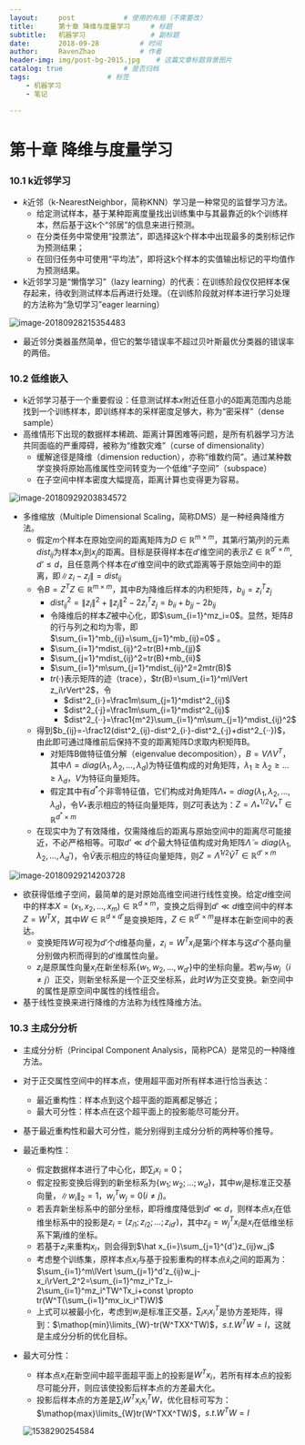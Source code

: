 ```yaml
---
layout:     post  			# 使用的布局（不需要改）
title:      第十章 降维与度量学习		# 标题 
subtitle:   机器学习    			# 副标题
date:       2018-09-28			# 时间
author:     RavenZhao	 		# 作者
header-img: img/post-bg-2015.jpg 	# 这篇文章标题背景图片
catalog: true 				# 是否归档
tags:					# 标签
    - 机器学习
    - 笔记

---
```


# 第十章 降维与度量学习

### 10.1 k近邻学习

- $k$近邻（k-NearestNeighbor，简称KNN）学习是一种常见的监督学习方法。
  - 给定测试样本，基于某种距离度量找出训练集中与其最靠近的k个训练样本，然后基于这k个“邻居”的信息来进行预测。
  - 在分类任务中常使用“投票法”，即选择这k个样本中出现最多的类别标记作为预测结果；
  - 在回归任务中可使用“平均法”，即将这k个样本的实值输出标记的平均值作为预测结果。
- k近邻学习是“懒惰学习”（lazy learning）的代表：在训练阶段仅仅把样本保存起来，待收到测试样本后再进行处理。（在训练阶段就对样本进行学习处理的方法称为“急切学习”eager learning）

![image-20180928215354483](https://ws1.sinaimg.cn/large/006tNc79ly1fvpli1as9vj30vg0cmn1f.jpg)

- 最近邻分类器虽然简单，但它的繁华错误率不超过贝叶斯最优分类器的错误率的两倍。

### 10.2 低维嵌入

- k近邻学习基于一个重要假设：任意测试样本$x$附近任意小的$\delta$距离范围内总能找到一个训练样本，即训练样本的采样密度足够大，称为“密采样”（dense sample）
- 高维情形下出现的数据样本稀疏、距离计算困难等问题，是所有机器学习方法共同面临的严重障碍，被称为“维数灾难”（curse of dimensionality）
  - 缓解途径是降维（dimension reduction），亦称“维数约简”。通过某种数学变换将原始高维属性空间转变为一个低维“子空间”（subspace）
  - 在子空间中样本密度大幅提高，距离计算也变得更为容易。

![image-20180929203834572](https://ws4.sinaimg.cn/large/006tNc79ly1fvqoxxwq1ej30pi0d6n4l.jpg)

- 多维缩放（Multiple Dimensional Scaling，简称DMS）是一种经典降维方法。
  - 假定$m$个样本在原始空间的距离矩阵为$D\in \mathbb{R}^{m\times m}$，其第$i$行第$j$列的元素$dist_{ij}$为样本$x_i$到$x_j$的距离。目标是获得样本在$d’$维空间的表示$Z\in \mathbb{R}^{d’\times m},d’\leq d$，且任意两个样本在$d’$维空间中的欧式距离等于原始空间中的距离，即$\lVert z_i-z_j\rVert=dist_{ij}$
  - 令$B=Z^TZ\in\mathbb{R}^{m\times m}$，其中$B$为降维后样本的内积矩阵，$b_{ij}=z_i^Tz_j$
    - $dist^2_{ij}=\lVert z_i\rVert^2+\lVert z_j\rVert^2-2z_i^Tz_j=b_{ii}+b_{jj}-2b_{ij}$
    - 令降维后的样本$Z$被中心化，即$\sum_{i=1}^mz_i=0$。显然，矩阵$B$的行与列之和均为零，即$\sum_{i=1}^mb_{ij}=\sum_{j=1}^mb_{ij}=0$ 。
    - $\sum_{i=1}^mdist_{ij}^2=tr(B)+mb_{jj}$
    - $\sum_{j=1}^mdist_{ij}^2=tr(B)+mb_{ii}$
    - $\sum_{i=1}^m\sum_{j=1}^mdist_{ij}^2=2mtr(B)$
    - $tr(·)$表示矩阵的迹（trace），$tr(B)=\sum_{i=1}^m\lVert z_i\rVert^2$，令
      - $dist^2_{i·}=\frac1m\sum_{j=1}^mdist^2_{ij}$
      - $dist^2_{·j}=\frac1m\sum_{i=1}^mdist^2_{ij}$
      - $dist^2_{··}=\frac1{m^2}\sum_{i=1}^m\sum_{j=1}^mdist_{ij}^2$
  - 得到$b_{ij}=-\frac12(dist^2_{ij}-dist^2_{i·}-dist^2_{·j}+dist^2_{··})$，由此即可通过降维前后保持不变的距离矩阵D求取内积矩阵B。
    - 对矩阵B做特征值分解（eigenvalue decomposition），$B=V\Lambda V^T$，其中$\Lambda=diag(\lambda_1,\lambda_2,...,\lambda_d)$为特征值构成的对角矩阵，$\lambda_1\geq\lambda_2\geq…\geq\lambda_d$，$V$为特征向量矩阵。
    - 假定其中有$d^{\ast}$个非零特征值，它们构成对角矩阵$\Lambda_{\ast}=diag(\lambda_1,\lambda_2,...,\lambda_d)$，令$V_{\ast}$表示相应的特征向量矩阵，则$Z$可表达为：$Z=\Lambda_{\ast}^{1/2}V_{\ast}^T\in\mathbb{R}^{d^\ast\times m}$
  - 在现实中为了有效降维，仅需降维后的距离与原始空间中的距离尽可能接近，不必严格相等。可取$d’\ll d$个最大特征值构成对角矩阵$\tilde \Lambda=diag(\lambda_1,\lambda_2,...,\lambda_d')$，令$\tilde V$表示相应的特征向量矩阵，则$Z=\tilde\Lambda^{1/2}\tilde V^T\in\mathbb{R}^{d’\times m}$

![image-20180929214203728](https://ws1.sinaimg.cn/large/006tNc79ly1fvqqrzr2xsj30te0bkjv9.jpg)

- 欲获得低维子空间，最简单的是对原始高维空间进行线性变换。给定$d$维空间中的样本$X=(x_1,x_2,...,x_m)\in\mathbb{R}^{d\times m}$，变换之后得到$d’\ll d$维空间中的样本$Z=W^TX$，其中$W\in\mathbb{R}^{d\times d’}$是变换矩阵，$Z\in\mathbb{R}^{d’\times m}$是样本在新空间中的表达。
  - 变换矩阵$W$可视为$d’$个$d$维基向量，$z_i=W^Tx_i$是第$i$个样本与这$d’$个基向量分别做内积而得到的$d’$维属性向量。
  - $z_i$是原属性向量$x_i$在新坐标系$\{w_1,w_2,...,w_{d'}\}$中的坐标向量。若$w_i$与$w_j（i\neq j）$正交，则新坐标系是一个正交坐标系，此时$W$为正交变换。新空间中的属性是原空间中属性的线性组合。
- 基于线性变换来进行降维的方法称为线性降维方法。

### 10.3 主成分分析

- 主成分分析（Principal Component Analysis，简称PCA）是常见的一种降维方法。

- 对于正交属性空间中的样本点，使用超平面对所有样本进行恰当表达：

  - 最近重构性：样本点到这个超平面的距离都足够近；
  - 最大可分性：样本点在这个超平面上的投影能尽可能分开。

- 基于最近重构性和最大可分性，能分别得到主成分分析的两种等价推导。

- 最近重构性：

  - 假定数据样本进行了中心化，即$\sum_ix_i=0$；
  - 假定投影变换后得到的新坐标系为$\{w_1;w_2;...;w_d\}$，其中$w_i$是标准正交基向量，$\lVert w_i\rVert_2=1$，$w_i^Tw_j=0(i\neq j)$。
  - 若丢弃新坐标系中的部分坐标，即将维度降低到$d'\ll d$，则样本点$x_i$在低维坐标系中的投影是$z_i=(z_{i1};z_{i2};...;z_{id'})$，其中$z_{ij}=w_j^Tx_i$是$x_i$在低维坐标系下第$j$维的坐标。
  - 若基于$z_i$来重构$x_i$，则会得到$\hat x_{i=}\sum_{j=1}^{d'}z_{ij}w_j$
  - 考虑整个训练集，原样本点$x_i$与基于投影重构的样本点$\hat x_i$之间的距离为：$\sum_{i=1}^m\lVert \sum_{j=1}^d'z_{ij}w_j-x_i\rVert_2^2=\sum_{i=1}^mz_i^Tz_i-2\sum_{i=1}^mz_i^TW^Tx_i+const \propto tr(W^T(\sum_{i=1}^mx_ix_i^T)W)$
  - 上式可以被最小化，考虑到$w_i$是标准正交基，$\sum_ix_ix_i^T$是协方差矩阵，得到：$\mathop{min}\limits_{W}-tr(W^TXX^TW)$，$s.t. W^TW=I$，这就是主成分分析的优化目标。

- 最大可分性：

  - 样本点$x_i$在新空间中超平面超平面上的投影是$W^Tx_i$，若所有样本点的投影尽可能分开，则应该使投影后样本点的方差最大化。
  - 投影后样本点的方差是$\sum_iW^Tx_ix_i^TW$，优化目标可写为：$\mathop{max}\limits_{W}tr(W^TXX^TW)$，$s.t. W^TW=I$

  ![1538290254584](https://ws4.sinaimg.cn/large/006tNc79gy1fvrmercv94j30in08l75o.jpg)

